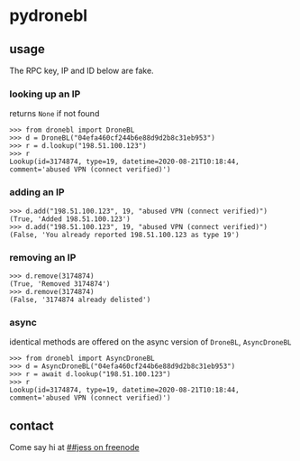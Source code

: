 # pydronebl

## usage

The RPC key, IP and ID below are fake.

### looking up an IP

returns `None` if not found
```
>>> from dronebl import DroneBL
>>> d = DroneBL("04efa460cf244b6e88d9d2b8c31eb953")
>>> r = d.lookup("198.51.100.123")
>>> r
Lookup(id=3174874, type=19, datetime=2020-08-21T10:18:44, comment='abused VPN (connect verified)')
```

### adding an IP
```
>>> d.add("198.51.100.123", 19, "abused VPN (connect verified)")
(True, 'Added 198.51.100.123')
>>> d.add("198.51.100.123", 19, "abused VPN (connect verified)")
(False, 'You already reported 198.51.100.123 as type 19')
```

### removing an IP
```
>>> d.remove(3174874)
(True, 'Removed 3174874')
>>> d.remove(3174874)
(False, '3174874 already delisted')
```

### async

identical methods are offered on the async version of `DroneBL`, `AsyncDroneBL`

```
>>> from dronebl import AsyncDroneBL
>>> d = AsyncDroneBL("04efa460cf244b6e88d9d2b8c31eb953")
>>> r = await d.lookup("198.51.100.123")
>>> r
Lookup(id=3174874, type=19, datetime=2020-08-21T10:18:44, comment='abused VPN (connect verified)')
```

## contact

Come say hi at [##jess on freenode](https://webchat.freenode.net/?channels=%23%23jess)
